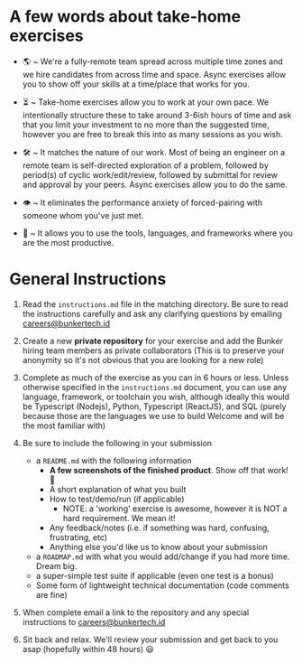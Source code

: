 
# A few words about take-home exercises
* 🌎  ~ We're a fully-remote team spread across multiple time zones and we hire candidates from across time and space. Async exercises allow you to show off your skills at a time/place that works for you.

* ⏳  ~ Take-home exercises allow you to work at your own pace. We intentionally structure these to take around 3-6ish hours of time and ask that you limit your investment to no more than the suggested time, however you are free to break this into as many sessions as you wish.

* 🛠 ~ It matches the nature of our work. Most of being an engineer on a remote team is self-directed exploration of a problem, followed by period(s) of cyclic work/edit/review, followed by submittal for review and approval by your peers. Async exercises allow you to do the same.

* 👁 ~ It eliminates the performance anxiety of forced-pairing with someone whom you've just met.

* 🧰 ~ It allows you to use the tools, languages, and frameworks where you are the most productive.

# General Instructions

1. Read the `instructions.md` file in the matching directory. Be sure to read the instructions carefully and ask any clarifying questions by emailing careers@bunkertech.id

2. Create a new **private repository** for your exercise and add the Bunker hiring team members as private collaborators (This is to preserve your anonymity so it's not obvious that you are looking for a new role)

3. Complete as much of the exercise as you can in 6 hours or less. Unless otherwise specified in the `instructions.md` document, you can use any language, framework, or toolchain you wish, although ideally this would be Typescript (Nodejs), Python, Typescript (ReactJS), and SQL (purely because those are the languages we use to build Welcome and will be the most familiar with)

4.  Be sure to include the following in your submission
    * a `README.md` with the following information
        * **A few screenshots of the finished product**. Show off that work! 📸
        * A short explanation of what you built
        * How to test/demo/run (if applicable)
            * NOTE: a 'working' exercise is awesome, however it is NOT a hard requirement. We mean it!
        * Any feedback/notes (i.e. if something was hard, confusing, frustrating, etc)
        * Anything else you'd like us to know about your submission
    * a `ROADMAP.md` with what you would add/change if you had more time. Dream big.
    * a super-simple test suite if applicable (even one test is a bonus)
    * Some form of lightweight technical documentation (code comments are fine)

5. When complete email a link to the repository and any special instructions to careers@bunkertech.id

6. Sit back and relax. We'll review your submission and get back to you asap (hopefully within 48 hours) :smiley: